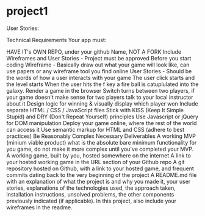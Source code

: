 # project1

User Stories:

Technical Requirements
Your app must:

HAVE IT's OWN REPO, under your github Name, NOT A FORK
Include Wireframes and User Stories - Project must be approved Before you start coding
Wireframe - Basically draw out what your game will look like, can use papers or any wireframe tool you find online
User Stories - Should be the words of how a user interacts with your game
The user click starts and the level starts
When the user hits the f key a fire ball is catuplulated into the galaxy.
Render a game in the browser
Switch turns between two players, if your game doesn't make sense for two players talk to your local instructor about it
Design logic for winning & visually display which player won
Include separate HTML / CSS / JavaScript files
Stick with KISS (Keep It Simple Stupid) and DRY (Don't Repeat Yourself) principles
Use Javascript or jQuery for DOM manipulation
Deploy your game online, where the rest of the world can access it
Use semantic markup for HTML and CSS (adhere to best practices)
Be Reasonably Complex
Necessary Deliverables
A working MVP (minium viable product) what is the absolute bare minimum functionality for you game, do not make it more complex until you've completed your MVP.
A working game, built by you, hosted somewhere on the internet
A link to your hosted working game in the URL section of your Github repo
A git repository hosted on Github, with a link to your hosted game, and frequent commits dating back to the very beginning of the project
A README.md file with an explanation of what the project is and why you made it, your user stories, explanations of the technologies used, the approach taken, installation instructions, unsolved problems, the other components previously indicated (if applicable). In this project, also include your wireframes in the readme.
